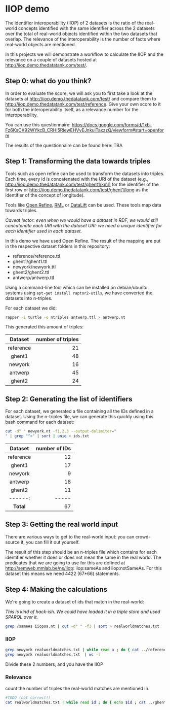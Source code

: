 # IIOP demo

The identifier interoperability (IIOP) of 2 datasets is the ratio of the real-world concepts identified with the same identifier across the 2 datasets over the total of real-world objects identified within the two datasets that overlap. The relevance of the interoperability is the number of facts where real-world objects are mentioned.

In this projects we will demonstrate a workflow to calculate the IIOP and the relevance on a couple of datasets hosted at http://iiop.demo.thedatatank.com/test/.

## Step 0: what do you think?

In order to evaluate the score, we will ask you to first take a look at the datasets at http://iiop.demo.thedatatank.com/test/ and compare them to http://iiop.demo.thedatatank.com/test/reference. Give your own score to it for both the interoperability itself, as a relevance number for the interoperability.

You can use this questionnaire: https://docs.google.com/forms/d/1xb-Fz6KsCX92WYkcB_CRHI5RlewEHVvEJnkuiTaxzzQ/viewform#start=openform

The results of the questionnaire can be found here: TBA

## Step 1: Transforming the data towards triples

Tools such as open refine can be used to transform the datasets into triples. Each time, every id is concatenated with the URI of the dataset (e.g., http://iiop.demo.thedatatank.com/test/ghent1/kml1 for the identifier of the first row or http://iiop.demo.thedatatank.com/test/ghent1/long as the identifier of the concept of longitude).

Tools like [Open Refine](http://openrefine.org), [RML](http://semweb.mmlab.be/ns/rml) or [DataLift](http://datalift.org) can be used. These tools map data towards triples.

_Caveat lector: even when we would have a dataset in RDF, we would still concatenate each URI with the dataset URI: we need a unique identifier for each identifier used in each dataset._

In this demo we have used Open Refine. The result of the mapping are put in the respective dataset folders in this repository:
 * reference/reference.ttl
 * ghent1/ghent1.ttl
 * newyork/newyork.ttl
 * ghent2/ghent2.ttl
 * antwerp/antwerp.ttl

Using a command-line tool which can be installed on debian/ubuntu systems using `apt-get install raptor2-utils`, we have converted the datasets into n-triples.

For each dataset we did:
```bash
rapper -i turtle -o ntriples antwerp.ttl > antwerp.nt
```

This generated this amount of triples:

Dataset | number of triples
:------:|-------------------:
reference| 21
ghent1 | 48
newyork | 16
antwerp | 45
ghent2 | 24

## Step 2: Generating the list of identifiers

For each dataset, we generated a file containing all the IDs defined in a dataset. Using the n-triples file, we can generate this quickly using this bash command for each dataset:

```bash
cut -d" " newyork.nt -f1,2,3 --output-delimiter="
" | grep "^<" | sort | uniq > ids.txt
```

Dataset | number of IDs
:------:|-------------------:
reference| 12
ghent1 | 17
newyork | 9
antwerp | 18
ghent2 | 11
------:|-----
__Total__ | 67

## Step 3: Getting the real world input

There are various ways to get to the real-world input: you can crowd-source it, you can fill it out yourself.

The result of this step should be an n-triples file which contains for each identifier whether it does or does not mean the same in the real world. The predicates that we are going to use for this are defined at http://semweb.mmlab.be/ns/iiop: iiop:sameAs and iiop:notSameAs. For this dataset this means we need 4422 (67*66) statements.

## Step 4: Making the calculations

We're going to create a dataset of ids that match in the real-world:

_This is kind of hack-ish. We could have loaded it in a triple store and used SPARQL over it._

```bash
grep /sameAs iiopsa.nt | cut -d" " -f3 | sort > realworldmatches.txt
```

### IIOP

```bash
grep newyork realworldmatches.txt | while read a ; do { cat ../reference/reference.nt | grep ${a#<http://iiop.demo.thedatatank.com/test/newyork/} -o  ; } done |uniq | wc -l
grep newyork realworldmatches.txt  | wc -l
```

Divide these 2 numbers, and you have the IIOP

### Relevance

count the number of triples the real-world matches are mentioned in.

```bash
#TODO (not correct!)
cat realworldmatches.txt | while read id ; do { echo $id ; cat ../ghent1/ghent1.nt ../ghent2/ghent2.nt ../newyork/newyork.nt | grep $id | wc -l ; } done > relevance_list.txt
```

